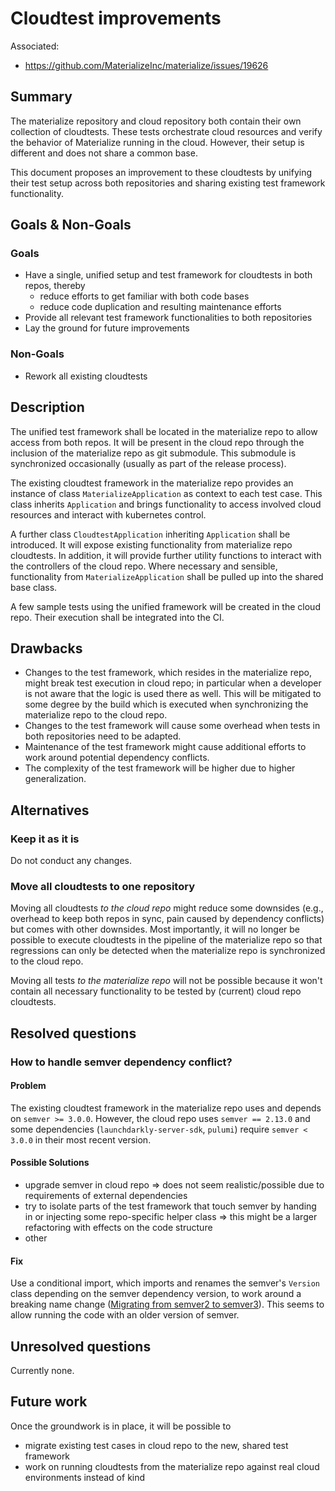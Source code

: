 # Cloudtest improvements

Associated:
* https://github.com/MaterializeInc/materialize/issues/19626

## Summary

The materialize repository and cloud repository both contain their own collection of cloudtests. These tests orchestrate
cloud resources and verify the behavior of Materialize running in the cloud. However, their setup is different and does
not share a common base.

This document proposes an improvement to these cloudtests by unifying their test setup across both repositories and
sharing existing test framework functionality.

## Goals & Non-Goals

### Goals
* Have a single, unified setup and test framework for cloudtests in both repos, thereby
  * reduce efforts to get familiar with both code bases
  * reduce code duplication and resulting maintenance efforts
* Provide all relevant test framework functionalities to both repositories
* Lay the ground for future improvements

### Non-Goals
* Rework all existing cloudtests

## Description

The unified test framework shall be located in the materialize repo to allow access from both repos. It will be present
in the cloud repo through the inclusion of the materialize repo as git submodule. This submodule is synchronized
occasionally (usually as part of the release process).

The existing cloudtest framework in the materialize repo provides an instance of class `MaterializeApplication` as
context to each test case. This class inherits `Application` and brings functionality to access involved cloud
resources and interact with kubernetes control.

A further class `CloudtestApplication` inheriting `Application` shall be introduced. It will expose existing
functionality from materialize repo cloudtests. In addition, it will provide further utility functions to interact
with the controllers of the cloud repo. Where necessary and sensible, functionality from `MaterializeApplication`
shall be pulled up into the shared base class.

A few sample tests using the unified framework will be created in the cloud repo. Their execution shall be integrated
into the CI.

## Drawbacks

* Changes to the test framework, which resides in the materialize repo, might break test execution in cloud repo; in
particular when a developer is not aware that the logic is used there as well. This will be mitigated to some degree
by the build which is executed when synchronizing the materialize repo to the cloud repo.
* Changes to the test framework will cause some overhead when tests in both repositories need to be adapted.
* Maintenance of the test framework might cause additional efforts to work around potential dependency conflicts.
* The complexity of the test framework will be higher due to higher generalization.

## Alternatives

### Keep it as it is

Do not conduct any changes.

### Move all cloudtests to one repository

Moving all cloudtests *to the cloud repo* might reduce some downsides (e.g., overhead to keep both repos in sync,
pain caused by dependency conflicts) but comes with other downsides. Most importantly, it will no longer be possible to
execute cloudtests in the pipeline of the materialize repo so that regressions can only be detected when the materialize
repo is synchronized to the cloud repo.

Moving all tests *to the materialize repo* will not be possible because it won't contain all necessary functionality to
be tested by (current) cloud repo cloudtests.

## Resolved questions

### How to handle semver dependency conflict?

#### Problem
The existing cloudtest framework in the materialize repo uses and depends on `semver >= 3.0.0`. However, the cloud repo
uses `semver == 2.13.0` and some dependencies (`launchdarkly-server-sdk`, `pulumi`) require `semver < 3.0.0` in their
most recent version.

#### Possible Solutions

* upgrade semver in cloud repo => does not seem realistic/possible due to requirements of external dependencies
* try to isolate parts of the test framework that touch semver by handing in or injecting some repo-specific helper
class => this might be a larger refactoring with effects on the code structure
* other

#### Fix

Use a conditional import, which imports and renames the semver's `Version` class depending on the semver dependency
version, to work around a breaking name change
([Migrating from semver2 to semver3](https://python-semver.readthedocs.io/en/latest/migration/migratetosemver3.html)).
This seems to allow running the code with an older version of semver.

## Unresolved questions

Currently none.

## Future work

Once the groundwork is in place, it will be possible to
* migrate existing test cases in cloud repo to the new, shared test framework
* work on running cloudtests from the materialize repo against real cloud environments instead of kind
